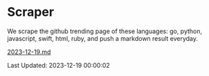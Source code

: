 # Scraper

We scrape the github trending page of these languages: go, python, javascript, swift, html, ruby, and push a markdown result everyday.

[2023-12-19.md](https://github.com/henson/Scraper/blob/master/2023-12-19.md)

Last Updated: 2023-12-19 00:00:02
